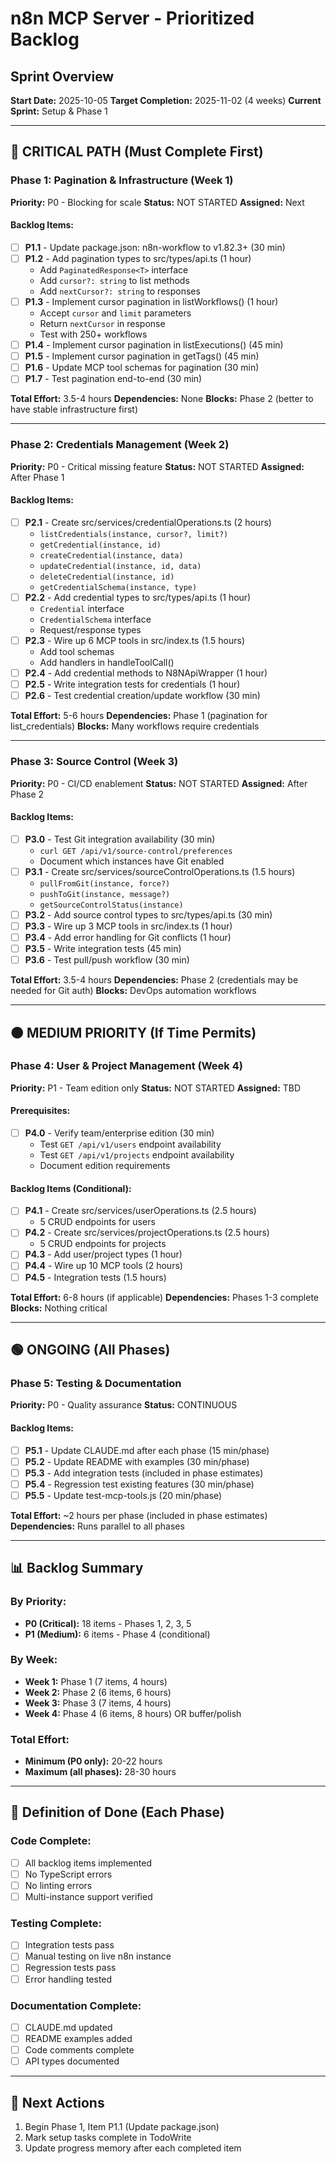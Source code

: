 # n8n MCP Server - Prioritized Backlog

## Sprint Overview
**Start Date:** 2025-10-05
**Target Completion:** 2025-11-02 (4 weeks)
**Current Sprint:** Setup & Phase 1

---

## 🔴 CRITICAL PATH (Must Complete First)

### Phase 1: Pagination & Infrastructure (Week 1)
**Priority:** P0 - Blocking for scale
**Status:** NOT STARTED
**Assigned:** Next

#### Backlog Items:
- [ ] **P1.1** - Update package.json: n8n-workflow to v1.82.3+ (30 min)
- [ ] **P1.2** - Add pagination types to src/types/api.ts (1 hour)
  - Add `PaginatedResponse<T>` interface
  - Add `cursor?: string` to list methods
  - Add `nextCursor?: string` to responses
- [ ] **P1.3** - Implement cursor pagination in listWorkflows() (1 hour)
  - Accept `cursor` and `limit` parameters
  - Return `nextCursor` in response
  - Test with 250+ workflows
- [ ] **P1.4** - Implement cursor pagination in listExecutions() (45 min)
- [ ] **P1.5** - Implement cursor pagination in getTags() (45 min)
- [ ] **P1.6** - Update MCP tool schemas for pagination (30 min)
- [ ] **P1.7** - Test pagination end-to-end (30 min)

**Total Effort:** 3.5-4 hours
**Dependencies:** None
**Blocks:** Phase 2 (better to have stable infrastructure first)

---

### Phase 2: Credentials Management (Week 2)
**Priority:** P0 - Critical missing feature
**Status:** NOT STARTED
**Assigned:** After Phase 1

#### Backlog Items:
- [ ] **P2.1** - Create src/services/credentialOperations.ts (2 hours)
  - `listCredentials(instance, cursor?, limit?)`
  - `getCredential(instance, id)`
  - `createCredential(instance, data)`
  - `updateCredential(instance, id, data)`
  - `deleteCredential(instance, id)`
  - `getCredentialSchema(instance, type)`
- [ ] **P2.2** - Add credential types to src/types/api.ts (1 hour)
  - `Credential` interface
  - `CredentialSchema` interface
  - Request/response types
- [ ] **P2.3** - Wire up 6 MCP tools in src/index.ts (1.5 hours)
  - Add tool schemas
  - Add handlers in handleToolCall()
- [ ] **P2.4** - Add credential methods to N8NApiWrapper (1 hour)
- [ ] **P2.5** - Write integration tests for credentials (1 hour)
- [ ] **P2.6** - Test credential creation/update workflow (30 min)

**Total Effort:** 5-6 hours
**Dependencies:** Phase 1 (pagination for list_credentials)
**Blocks:** Many workflows require credentials

---

### Phase 3: Source Control (Week 3)
**Priority:** P0 - CI/CD enablement
**Status:** NOT STARTED
**Assigned:** After Phase 2

#### Backlog Items:
- [ ] **P3.0** - Test Git integration availability (30 min)
  - `curl GET /api/v1/source-control/preferences`
  - Document which instances have Git enabled
- [ ] **P3.1** - Create src/services/sourceControlOperations.ts (1.5 hours)
  - `pullFromGit(instance, force?)`
  - `pushToGit(instance, message?)`
  - `getSourceControlStatus(instance)`
- [ ] **P3.2** - Add source control types to src/types/api.ts (30 min)
- [ ] **P3.3** - Wire up 3 MCP tools in src/index.ts (1 hour)
- [ ] **P3.4** - Add error handling for Git conflicts (1 hour)
- [ ] **P3.5** - Write integration tests (45 min)
- [ ] **P3.6** - Test pull/push workflow (30 min)

**Total Effort:** 3.5-4 hours
**Dependencies:** Phase 2 (credentials may be needed for Git auth)
**Blocks:** DevOps automation workflows

---

## 🟠 MEDIUM PRIORITY (If Time Permits)

### Phase 4: User & Project Management (Week 4)
**Priority:** P1 - Team edition only
**Status:** NOT STARTED
**Assigned:** TBD

#### Prerequisites:
- [ ] **P4.0** - Verify team/enterprise edition (30 min)
  - Test `GET /api/v1/users` endpoint availability
  - Test `GET /api/v1/projects` endpoint availability
  - Document edition requirements

#### Backlog Items (Conditional):
- [ ] **P4.1** - Create src/services/userOperations.ts (2.5 hours)
  - 5 CRUD endpoints for users
- [ ] **P4.2** - Create src/services/projectOperations.ts (2.5 hours)
  - 5 CRUD endpoints for projects
- [ ] **P4.3** - Add user/project types (1 hour)
- [ ] **P4.4** - Wire up 10 MCP tools (2 hours)
- [ ] **P4.5** - Integration tests (1.5 hours)

**Total Effort:** 6-8 hours (if applicable)
**Dependencies:** Phases 1-3 complete
**Blocks:** Nothing critical

---

## 🟢 ONGOING (All Phases)

### Phase 5: Testing & Documentation
**Priority:** P0 - Quality assurance
**Status:** CONTINUOUS

#### Backlog Items:
- [ ] **P5.1** - Update CLAUDE.md after each phase (15 min/phase)
- [ ] **P5.2** - Update README with examples (30 min/phase)
- [ ] **P5.3** - Add integration tests (included in phase estimates)
- [ ] **P5.4** - Regression test existing features (30 min/phase)
- [ ] **P5.5** - Update test-mcp-tools.js (20 min/phase)

**Total Effort:** ~2 hours per phase (included in phase estimates)
**Dependencies:** Runs parallel to all phases

---

## 📊 Backlog Summary

### By Priority:
- **P0 (Critical):** 18 items - Phases 1, 2, 3, 5
- **P1 (Medium):** 6 items - Phase 4 (conditional)

### By Week:
- **Week 1:** Phase 1 (7 items, 4 hours)
- **Week 2:** Phase 2 (6 items, 6 hours)
- **Week 3:** Phase 3 (7 items, 4 hours)
- **Week 4:** Phase 4 (6 items, 8 hours) OR buffer/polish

### Total Effort:
- **Minimum (P0 only):** 20-22 hours
- **Maximum (all phases):** 28-30 hours

---

## 🎯 Definition of Done (Each Phase)

### Code Complete:
- [ ] All backlog items implemented
- [ ] No TypeScript errors
- [ ] No linting errors
- [ ] Multi-instance support verified

### Testing Complete:
- [ ] Integration tests pass
- [ ] Manual testing on live n8n instance
- [ ] Regression tests pass
- [ ] Error handling tested

### Documentation Complete:
- [ ] CLAUDE.md updated
- [ ] README examples added
- [ ] Code comments complete
- [ ] API types documented

---

## 🚀 Next Actions
1. Begin Phase 1, Item P1.1 (Update package.json)
2. Mark setup tasks complete in TodoWrite
3. Update progress memory after each completed item